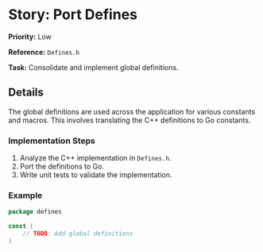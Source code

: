 # Story: Port Defines

**Priority:** Low

**Reference:** `Defines.h`

**Task:** Consolidate and implement global definitions.

## Details
The global definitions are used across the application for various constants and macros. This involves translating the C++ definitions to Go constants.

### Implementation Steps
1. Analyze the C++ implementation in `Defines.h`.
2. Port the definitions to Go.
3. Write unit tests to validate the implementation.

### Example
```go
package defines

const (
	// TODO: Add global definitions
)
```
